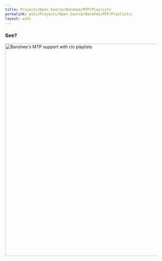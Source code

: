```yaml
---
title: Projects/Open Source/Banshee/MTP/Playlists
permalink: wiki/Projects/Open_Source/Banshee/MTP/Playlists/
layout: wiki
---
```


### See?

<img src="banshee-mtp-playlists1.png" title="Banshee&#39;s MTP support with r/o playlists" alt="Banshee&#39;s MTP support with r/o playlists" width="700" />
